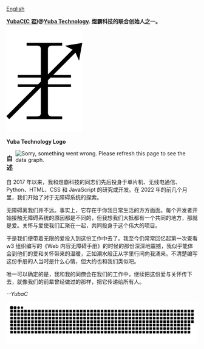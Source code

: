 <!-- <img align="right" alt="Serve the people!" width="480px" title="Serve the people!" src="images/serve-the-people.svg#gh-light-mode-only"><br> -->

<!-- <img align="right" alt="Serve the people!" width="480px" title="Serve the people!" src="images/serve-the-people-night.svg#gh-dark-mode-only"><br> -->

[English](./README_EN.md)

**[YubaC(C 君)](https://www.github.com/YubaC)@[Yuba Technology](https://www.github.com/Yuba-Technology). 煜霸科技的联合创始人之一。**

<picture>
  <source media="(prefers-color-scheme: dark)" srcset="images/logo-night.svg">
  <source media="(prefers-color-scheme: light)" srcset="images/logo.svg">
  <img width="200px" alt="Yuba Technology logo" src="images/logo.svg">
</picture>

**Yuba Technology Logo**

<img align="right" alt="Sorry, something went wrong. Please refresh this page to see the data graph." width="480px" title="Metrics-img" src="https://metrics.lecoq.io/YubaC?template=classic&base=header%2C%20activity%2C%20community%2C%20repositories%2C%20metadata&base.indepth=false&base.hireable=false&base.skip=false&config.timezone=Asia%2FShanghai">

### 自述

自 2017 年以来，我和煜霸科技的同志们先后投身于单片机、无线电通信、Python、HTML、CSS 和 JavaScript 的研究或开发。在 2022 年的前几个月里，我们开始了对于无障碍系统的探索。

无障碍离我们并不远。事实上，它存在于你我日常生活的方方面面。每个开发者开始接触无障碍系统的原因都是不同的，但我想我们大抵都有一个共同的地方，那就是爱。关怀与爱使我们汇聚在一起，共同投身于这个伟大的项目。

于是我们便带着无限的爱投入到这份工作中去了。我至今仍常常回忆起第一次查看 w3 组织编写的《Web 内容无障碍手册》的时候的那份深深地震撼，我似乎能体会到他们的爱和关怀带来的温暖，正如潮水般正从字里行间向我涌来。不清楚编写这份手册的人当时是什么心情，但大约也和我们类似吧。

唯一可以确定的是，我和我的同僚会在我们的工作中，继续把这份爱与关怀传下去，就像我们的前辈曾经做过的那样，把它传递给所有人。

_--YubaC_

<picture>
  <source media="(prefers-color-scheme: dark)" srcset="[github-snake-dark.svg](https://raw.githubusercontent.com/YubaC/YubaC/sanke-animation/github-contribution-grid-snake-dark.svg)">
  <source media="(prefers-color-scheme: light)" srcset="[github-snake.svg](https://raw.githubusercontent.com/YubaC/YubaC/sanke-animation/github-contribution-grid-snake.svg)">
  <img alt="github-snake" src="https://raw.githubusercontent.com/YubaC/YubaC/sanke-animation/github-contribution-grid-snake.svg">
</picture>

<!---
YubaC/YubaC is a ✨ special ✨ repository because its `README.md` (this file) appears on your GitHub profile.
You can click the Preview link to take a look at your changes.
--->
